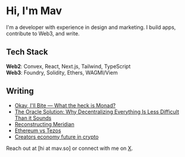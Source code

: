 # Hi, I'm Mav

I'm a developer with experience in design and marketing. 
I build apps, contribute to Web3, and write.

## Tech Stack
**Web2**: Convex, React, Next.js, Tailwind, TypeScript  
**Web3**: Foundry, Solidity, Ethers, WAGMI/Viem  

## Writing
- [Okay, I'll Bite — What the heck is Monad?](https://hackernoon.com/okay-ill-bite-what-the-heck-is-monad)
- [The Oracle Solution: Why Decentralizing Everything Is Less Difficult Than it Sounds](https://hackernoon.com/the-oracle-solution-why-decentralizing-everything-is-less-difficult-than-it-sounds)
- [Reconstructing Meridian](https://mav.so/articles/reconstructing-meridian)
- [Ethereum vs Tezos](https://mav.so/articles/ethereum-vs-tezos)
- [Creators economy future in crypto](https://mav.so/articles/creators-economy-future-in-crypto)

Reach out at [hi at mav.so] or connect with me on [X](https://x.com/mavdotso).
